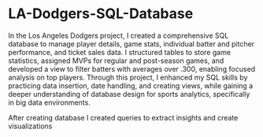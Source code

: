 # LA-Dodgers-SQL-Database
In the Los Angeles Dodgers project, I created a comprehensive SQL database to manage player details, game stats, individual batter and pitcher performance, and ticket sales data. I structured tables to store game statistics, assigned MVPs for regular and post-season games, and developed a view to filter batters with averages over .300, enabling focused analysis on top players. Through this project, I enhanced my SQL skills by practicing data insertion, date handling, and creating views, while gaining a deeper understanding of database design for sports analytics, specifically in big data environments.

After creating database I created queries to extract insights and create visualizations
